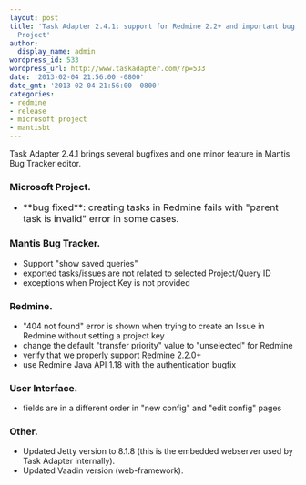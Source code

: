 ```yaml
---
layout: post
title: 'Task Adapter 2.4.1: support for Redmine 2.2+ and important bugfix for Microsoft
  Project'
author:
  display_name: admin
wordpress_id: 533
wordpress_url: http://www.taskadapter.com/?p=533
date: '2013-02-04 21:56:00 -0800'
date_gmt: '2013-02-04 21:56:00 -0800'
categories:
- redmine
- release
- microsoft project
- mantisbt
---
```

<p>Task Adapter 2.4.1 brings several bugfixes and one minor feature in Mantis Bug Tracker editor.</p>

### Microsoft Project.

<ul>
<li><span style="font-size: 1.17em;">**bug fixed**: creating tasks in Redmine fails with "parent task is invalid" error in some cases.</span></li>

</ul></p>

### Mantis Bug Tracker.

<ul>
<li>Support "show saved queries"</li>
<li>exported tasks/issues are not related to selected Project/Query ID</li>
<li>exceptions when Project Key is not provided</li>

</ul></p>

### Redmine.

<ul>
<li>"404 not found" error is shown when trying to create an Issue in Redmine without setting a project key</li>
<li>change the default "transfer priority" value to "unselected" for Redmine</li>
<li>verify that we properly support Redmine 2.2.0+</li>
<li>use Redmine Java API 1.18 with the authentication bugfix</li>

</ul></p>

### User Interface.

<ul>
<li>fields are in a different order in "new config" and "edit config" pages</li>

</ul></p>

### Other.

<ul>
<li>Updated Jetty version to 8.1.8 (this is the embedded webserver used by Task Adapter internally).</li>
<li>Updated Vaadin version (web-framework).</li>

</ul></p>

